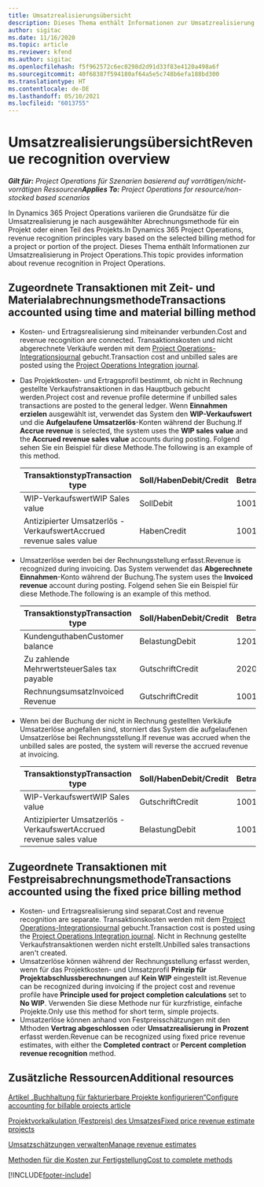 ```yaml
---
title: Umsatzrealisierungsübersicht
description: Dieses Thema enthält Informationen zur Umsatzrealisierung in Project Operations.
author: sigitac
ms.date: 11/16/2020
ms.topic: article
ms.reviewer: kfend
ms.author: sigitac
ms.openlocfilehash: f5f962572c6ec0298d2d91d33f83e4120a498a6f
ms.sourcegitcommit: 40f68387f594180af64a5e5c748b6efa188bd300
ms.translationtype: HT
ms.contentlocale: de-DE
ms.lasthandoff: 05/10/2021
ms.locfileid: "6013755"
---
```

# <a name="revenue-recognition-overview"></a><span data-ttu-id="c2b6f-103">Umsatzrealisierungsübersicht</span><span class="sxs-lookup"><span data-stu-id="c2b6f-103">Revenue recognition overview</span></span>

<span data-ttu-id="c2b6f-104">_**Gilt für:** Project Operations für Szenarien basierend auf vorrätigen/nicht-vorrätigen Ressourcen_</span><span class="sxs-lookup"><span data-stu-id="c2b6f-104">_**Applies To:** Project Operations for resource/non-stocked based scenarios_</span></span>

<span data-ttu-id="c2b6f-105">In Dynamics 365 Project Operations variieren die Grundsätze für die Umsatzrealisierung je nach ausgewählter Abrechnungsmethode für ein Projekt oder einen Teil des Projekts.</span><span class="sxs-lookup"><span data-stu-id="c2b6f-105">In Dynamics 365 Project Operations, revenue recognition principles vary based on the selected billing method for a project or portion of the project.</span></span> <span data-ttu-id="c2b6f-106">Dieses Thema enthält Informationen zur Umsatzrealisierung in Project Operations.</span><span class="sxs-lookup"><span data-stu-id="c2b6f-106">This topic provides information about revenue recognition in Project Operations.</span></span>

## <a name="transactions-accounted-using-time-and-material-billing-method"></a><span data-ttu-id="c2b6f-107">Zugeordnete Transaktionen mit Zeit- und Materialabrechnungsmethode</span><span class="sxs-lookup"><span data-stu-id="c2b6f-107">Transactions accounted using time and material billing method</span></span>

- <span data-ttu-id="c2b6f-108">Kosten- und Ertragsrealisierung sind miteinander verbunden.</span><span class="sxs-lookup"><span data-stu-id="c2b6f-108">Cost and revenue recognition are connected.</span></span> <span data-ttu-id="c2b6f-109">Transaktionskosten und nicht abgerechnete Verkäufe werden mit dem [Project Operations-Integrationsjournal](../project-accounting/project-operations-integration-journal.md) gebucht.</span><span class="sxs-lookup"><span data-stu-id="c2b6f-109">Transaction cost and unbilled sales are posted using the [Project Operations Integration journal](../project-accounting/project-operations-integration-journal.md).</span></span>
- <span data-ttu-id="c2b6f-110">Das Projektkosten- und Ertragsprofil bestimmt, ob nicht in Rechnung gestellte Verkaufstransaktionen in das Hauptbuch gebucht werden.</span><span class="sxs-lookup"><span data-stu-id="c2b6f-110">Project cost and revenue profile determine if unbilled sales transactions are posted to the general ledger.</span></span> <span data-ttu-id="c2b6f-111">Wenn **Einnahmen erzielen** ausgewählt ist, verwendet das System den **WIP-Verkaufswert** und die **Aufgelaufene Umsatzerlös**-Konten während der Buchung.</span><span class="sxs-lookup"><span data-stu-id="c2b6f-111">If **Accrue revenue** is selected, the system uses the **WIP sales value** and the **Accrued revenue sales value** accounts during posting.</span></span> <span data-ttu-id="c2b6f-112">Folgend sehen Sie ein Beispiel für diese Methode.</span><span class="sxs-lookup"><span data-stu-id="c2b6f-112">The following is an example of this method.</span></span>  

  | <span data-ttu-id="c2b6f-113">Transaktionstyp</span><span class="sxs-lookup"><span data-stu-id="c2b6f-113">Transaction type</span></span> | <span data-ttu-id="c2b6f-114">Soll/Haben</span><span class="sxs-lookup"><span data-stu-id="c2b6f-114">Debit/Credit</span></span> | <span data-ttu-id="c2b6f-115">Betrag</span><span class="sxs-lookup"><span data-stu-id="c2b6f-115">Amount</span></span> |
  | --- | --- | --- |
  | <span data-ttu-id="c2b6f-116">WIP-Verkaufswert</span><span class="sxs-lookup"><span data-stu-id="c2b6f-116">WIP Sales value</span></span> | <span data-ttu-id="c2b6f-117">Soll</span><span class="sxs-lookup"><span data-stu-id="c2b6f-117">Debit</span></span> | <span data-ttu-id="c2b6f-118">100</span><span class="sxs-lookup"><span data-stu-id="c2b6f-118">100</span></span> |
  | <span data-ttu-id="c2b6f-119">Antizipierter Umsatzerlös - Verkaufswert</span><span class="sxs-lookup"><span data-stu-id="c2b6f-119">Accrued revenue sales value</span></span> | <span data-ttu-id="c2b6f-120">Haben</span><span class="sxs-lookup"><span data-stu-id="c2b6f-120">Credit</span></span> | <span data-ttu-id="c2b6f-121">100</span><span class="sxs-lookup"><span data-stu-id="c2b6f-121">100</span></span> |

- <span data-ttu-id="c2b6f-122">Umsatzerlöse werden bei der Rechnungsstellung erfasst.</span><span class="sxs-lookup"><span data-stu-id="c2b6f-122">Revenue is recognized during invoicing.</span></span> <span data-ttu-id="c2b6f-123">Das System verwendet das **Abgerechnete Einnahmen**-Konto während der Buchung.</span><span class="sxs-lookup"><span data-stu-id="c2b6f-123">The system uses the **Invoiced revenue** account during posting.</span></span> <span data-ttu-id="c2b6f-124">Folgend sehen Sie ein Beispiel für diese Methode.</span><span class="sxs-lookup"><span data-stu-id="c2b6f-124">The following is an example of this method.</span></span>  

  | <span data-ttu-id="c2b6f-125">Transaktionstyp</span><span class="sxs-lookup"><span data-stu-id="c2b6f-125">Transaction type</span></span> | <span data-ttu-id="c2b6f-126">Soll/Haben</span><span class="sxs-lookup"><span data-stu-id="c2b6f-126">Debit/Credit</span></span> | <span data-ttu-id="c2b6f-127">Betrag</span><span class="sxs-lookup"><span data-stu-id="c2b6f-127">Amount</span></span> |
  | --- | --- | --- |
  | <span data-ttu-id="c2b6f-128">Kundenguthaben</span><span class="sxs-lookup"><span data-stu-id="c2b6f-128">Customer balance</span></span> | <span data-ttu-id="c2b6f-129">Belastung</span><span class="sxs-lookup"><span data-stu-id="c2b6f-129">Debit</span></span> | <span data-ttu-id="c2b6f-130">120</span><span class="sxs-lookup"><span data-stu-id="c2b6f-130">120</span></span> |
  | <span data-ttu-id="c2b6f-131">Zu zahlende Mehrwertsteuer</span><span class="sxs-lookup"><span data-stu-id="c2b6f-131">Sales tax payable</span></span> | <span data-ttu-id="c2b6f-132">Gutschrift</span><span class="sxs-lookup"><span data-stu-id="c2b6f-132">Credit</span></span> | <span data-ttu-id="c2b6f-133">20</span><span class="sxs-lookup"><span data-stu-id="c2b6f-133">20</span></span> |
  | <span data-ttu-id="c2b6f-134">Rechnungsumsatz</span><span class="sxs-lookup"><span data-stu-id="c2b6f-134">Invoiced Revenue</span></span> | <span data-ttu-id="c2b6f-135">Gutschrift</span><span class="sxs-lookup"><span data-stu-id="c2b6f-135">Credit</span></span> | <span data-ttu-id="c2b6f-136">100</span><span class="sxs-lookup"><span data-stu-id="c2b6f-136">100</span></span> |

- <span data-ttu-id="c2b6f-137">Wenn bei der Buchung der nicht in Rechnung gestellten Verkäufe Umsatzerlöse angefallen sind, storniert das System die aufgelaufenen Umsatzerlöse bei Rechnungsstellung.</span><span class="sxs-lookup"><span data-stu-id="c2b6f-137">If revenue was accrued when the unbilled sales are posted, the system will reverse the accrued revenue at invoicing.</span></span>

  | <span data-ttu-id="c2b6f-138">Transaktionstyp</span><span class="sxs-lookup"><span data-stu-id="c2b6f-138">Transaction type</span></span> | <span data-ttu-id="c2b6f-139">Soll/Haben</span><span class="sxs-lookup"><span data-stu-id="c2b6f-139">Debit/Credit</span></span> | <span data-ttu-id="c2b6f-140">Betrag</span><span class="sxs-lookup"><span data-stu-id="c2b6f-140">Amount</span></span> |
  | --- | --- | --- |
  | <span data-ttu-id="c2b6f-141">WIP-Verkaufswert</span><span class="sxs-lookup"><span data-stu-id="c2b6f-141">WIP Sales value</span></span> | <span data-ttu-id="c2b6f-142">Gutschrift</span><span class="sxs-lookup"><span data-stu-id="c2b6f-142">Credit</span></span> | <span data-ttu-id="c2b6f-143">100</span><span class="sxs-lookup"><span data-stu-id="c2b6f-143">100</span></span> |
  | <span data-ttu-id="c2b6f-144">Antizipierter Umsatzerlös - Verkaufswert</span><span class="sxs-lookup"><span data-stu-id="c2b6f-144">Accrued revenue sales value</span></span> | <span data-ttu-id="c2b6f-145">Belastung</span><span class="sxs-lookup"><span data-stu-id="c2b6f-145">Debit</span></span> | <span data-ttu-id="c2b6f-146">100</span><span class="sxs-lookup"><span data-stu-id="c2b6f-146">100</span></span> |

## <a name="transactions-accounted-using-the-fixed-price-billing-method"></a><span data-ttu-id="c2b6f-147">Zugeordnete Transaktionen mit Festpreisabrechnungsmethode</span><span class="sxs-lookup"><span data-stu-id="c2b6f-147">Transactions accounted using the fixed price billing method</span></span>

- <span data-ttu-id="c2b6f-148">Kosten- und Ertragsrealisierung sind separat.</span><span class="sxs-lookup"><span data-stu-id="c2b6f-148">Cost and revenue recognition are separate.</span></span> <span data-ttu-id="c2b6f-149">Transaktionskosten werden mit dem [Project Operations-Integrationsjournal](../project-accounting/project-operations-integration-journal.md) gebucht.</span><span class="sxs-lookup"><span data-stu-id="c2b6f-149">Transaction cost is posted using the [Project Operations Integration journal](../project-accounting/project-operations-integration-journal.md).</span></span> <span data-ttu-id="c2b6f-150">Nicht in Rechnung gestellte Verkaufstransaktionen werden nicht erstellt.</span><span class="sxs-lookup"><span data-stu-id="c2b6f-150">Unbilled sales transactions aren't created.</span></span>
- <span data-ttu-id="c2b6f-151">Umsatzerlöse können während der Rechnungsstellung erfasst werden, wenn für das Projektkosten- und Umsatzprofil **Prinzip für Projektabschlussberechnungen** auf **Kein WIP** eingestellt ist.</span><span class="sxs-lookup"><span data-stu-id="c2b6f-151">Revenue can be recognized during invoicing if the project cost and revenue profile have **Principle used for project completion calculations** set to **No WIP**.</span></span> <span data-ttu-id="c2b6f-152">Verwenden Sie diese Methode nur für kurzfristige, einfache Projekte.</span><span class="sxs-lookup"><span data-stu-id="c2b6f-152">Only use this method for short term, simple projects.</span></span>
- <span data-ttu-id="c2b6f-153">Umsatzerlöse können anhand von Festpreisschätzungen mit den Mthoden **Vertrag abgeschlossen** oder **Umsatzrealisierung in Prozent** erfasst werden.</span><span class="sxs-lookup"><span data-stu-id="c2b6f-153">Revenue can be recognized using fixed price revenue estimates, with either the **Completed contract** or **Percent completion revenue recognition** method.</span></span>

## <a name="additional-resources"></a><span data-ttu-id="c2b6f-154">Zusätzliche Ressourcen</span><span class="sxs-lookup"><span data-stu-id="c2b6f-154">Additional resources</span></span>
[<span data-ttu-id="c2b6f-155">Artikel „Buchhaltung für fakturierbare Projekte konfigurieren“</span><span class="sxs-lookup"><span data-stu-id="c2b6f-155">Configure accounting for billable projects article</span></span>](../project-accounting/configure-accounting-billable-projects.md)

[<span data-ttu-id="c2b6f-156">Projektvorkalkulation (Festpreis) des Umsatzes</span><span class="sxs-lookup"><span data-stu-id="c2b6f-156">Fixed price revenue estimate projects</span></span>](rev-rec-percentage-completion-method.md)

[<span data-ttu-id="c2b6f-157">Umsatzschätzungen verwalten</span><span class="sxs-lookup"><span data-stu-id="c2b6f-157">Manage revenue estimates</span></span>](rev-rec-completed-contract-method.md)

[<span data-ttu-id="c2b6f-158">Methoden für die Kosten zur Fertigstellung</span><span class="sxs-lookup"><span data-stu-id="c2b6f-158">Cost to complete methods</span></span>](cost-complete-methods.md)


[!INCLUDE[footer-include](../includes/footer-banner.md)]